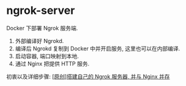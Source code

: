 # ngrok-server

Docker 下部署 Ngrok 服务端.

1. 外部编译好 Ngrokd.
2. 编译后 Ngrokd 复制到 Docker 中并开启服务, 这里也可以在内部编译.
3. 启动容器, 端口映射到本地.
4. 通过 Nginx 把提供 HTTP 服务.

初衷以及详细步骤: [[原创]搭建自己的 Ngrok 服务器, 并与 Nginx 并存](https://fengqi.me/unix/409.html)
